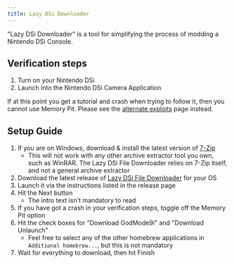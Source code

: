```yaml
---
title: Lazy DSi Downloader
---
```


"Lazy DSi Downloader" is a tool for simplifying the process of modding a Nintendo DSi Console.

## Verification steps

1. Turn on your Nintendo DSi
1. Launch into the Nintendo DSi Camera Application

If at this point you get a tutorial and crash when trying to follow it, then you cannot use Memory Pit. Please see the [alternate exploits](alternate-exploits) page instead.

## Setup Guide

1. If you are on Windows, download & install the latest version of [7-Zip](https://www.7-zip.org/download.html)
   - This will not work with any other archive extractor tool you own, such as WinRAR. The Lazy DSi File Downloader relies on 7-Zip itself, and not a general archive extractor
1. Download the latest release of [Lazy DSi File Downloader](https://github.com/yourkalamity/lazy-dsi-file-downloader/releases) for your OS
1. Launch it via the instructions listed in the release page
1. Hit the Next button
   - The intro text isn't mandatory to read
1. If you have got a crash in your verification steps, toggle off the Memory Pit option
1. Hit the check boxes for "Download GodMode9i" and "Download Unlaunch"
   - Feel free to select any of the other homebrew applications in `Additional homebrew...`, but this is not mandatory
1. Wait for everything to download, then hit Finish
